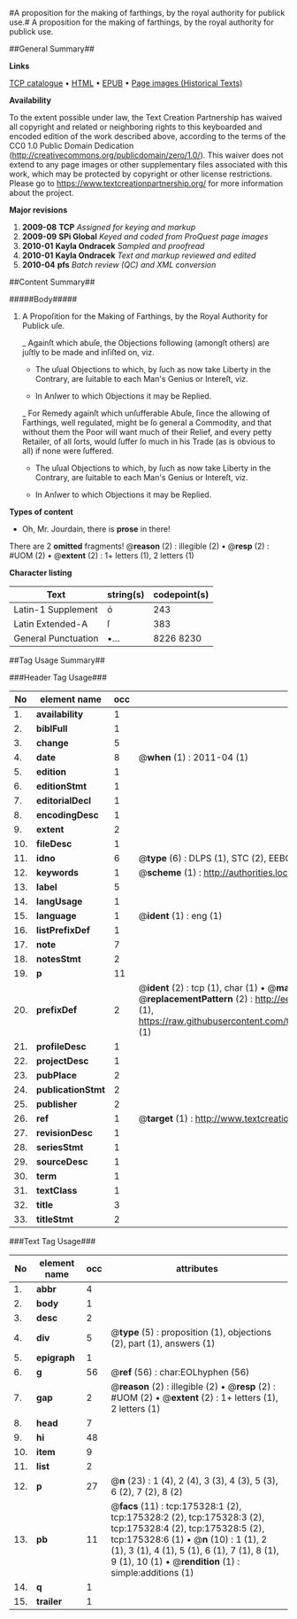 #A proposition for the making of farthings, by the royal authority for publick use.#
A proposition for the making of farthings, by the royal authority for publick use.

##General Summary##

**Links**

[TCP catalogue](http://www.ota.ox.ac.uk/tcp/)  • 
[HTML](http://tei.it.ox.ac.uk/tcp/Texts-HTML/free/B04/B04866.html)  • 
[EPUB](http://tei.it.ox.ac.uk/tcp/Texts-EPUB/free/B04/B04866.epub) • 
[Page images (Historical Texts)](https://historicaltexts.jisc.ac.uk/eebo-51617497e)

**Availability**

To the extent possible under law, the Text Creation Partnership has waived all copyright and related or neighboring rights to this keyboarded and encoded edition of the work described above, according to the terms of the CC0 1.0 Public Domain Dedication (http://creativecommons.org/publicdomain/zero/1.0/). This waiver does not extend to any page images or other supplementary files associated with this work, which may be protected by copyright or other license restrictions. Please go to https://www.textcreationpartnership.org/ for more information about the project.

**Major revisions**

1. __2009-08__ __TCP__ *Assigned for keying and markup*
1. __2009-09__ __SPi Global__ *Keyed and coded from ProQuest page images*
1. __2010-01__ __Kayla Ondracek__ *Sampled and proofread*
1. __2010-01__ __Kayla Ondracek__ *Text and markup reviewed and edited*
1. __2010-04__ __pfs__ *Batch review (QC) and XML conversion*

##Content Summary##

#####Body#####

1. A Propoſition for the Making of Farthings, by the Royal Authority for Publick uſe.

    _ Againſt which abuſe, the Objections following (amongſt others) are juſtly to be made and inſiſted on, viz.

      * The uſual Objections to which, by ſuch as now take Liberty in the Contrary, are ſuitable to each Man's Genius or Intereſt, viz.

      * In Anſwer to which Objections it may be Replied.

    _ For Remedy againſt which unſufferable Abuſe, ſince the allowing of Farthings, well regulated, might be ſo general a Commodity, and that without them the Poor will want much of their Relief, and every petty Retailer, of all ſorts, would ſuffer ſo much in his Trade (as is obvious to all) if none were ſuffered.

      * The uſual Objections to which, by ſuch as now take Liberty in the Contrary, are ſuitable to each Man's Genius or Intereſt, viz.

      * In Anſwer to which Objections it may be Replied.

**Types of content**

  * Oh, Mr. Jourdain, there is **prose** in there!

There are 2 **omitted** fragments! 
 @__reason__ (2) : illegible (2)  •  @__resp__ (2) : #UOM (2)  •  @__extent__ (2) : 1+ letters (1), 2 letters (1)

**Character listing**


|Text|string(s)|codepoint(s)|
|---|---|---|
|Latin-1 Supplement|ó|243|
|Latin Extended-A|ſ|383|
|General Punctuation|•…|8226 8230|

##Tag Usage Summary##

###Header Tag Usage###

|No|element name|occ|attributes|
|---|---|---|---|
|1.|__availability__|1||
|2.|__biblFull__|1||
|3.|__change__|5||
|4.|__date__|8| @__when__ (1) : 2011-04 (1)|
|5.|__edition__|1||
|6.|__editionStmt__|1||
|7.|__editorialDecl__|1||
|8.|__encodingDesc__|1||
|9.|__extent__|2||
|10.|__fileDesc__|1||
|11.|__idno__|6| @__type__ (6) : DLPS (1), STC (2), EEBO-CITATION (1), OCLC (1), VID (1)|
|12.|__keywords__|1| @__scheme__ (1) : http://authorities.loc.gov/ (1)|
|13.|__label__|5||
|14.|__langUsage__|1||
|15.|__language__|1| @__ident__ (1) : eng (1)|
|16.|__listPrefixDef__|1||
|17.|__note__|7||
|18.|__notesStmt__|2||
|19.|__p__|11||
|20.|__prefixDef__|2| @__ident__ (2) : tcp (1), char (1)  •  @__matchPattern__ (2) : ([0-9\-]+):([0-9IVX]+) (1), (.+) (1)  •  @__replacementPattern__ (2) : http://eebo.chadwyck.com/downloadtiff?vid=$1&page=$2 (1), https://raw.githubusercontent.com/textcreationpartnership/Texts/master/tcpchars.xml#$1 (1)|
|21.|__profileDesc__|1||
|22.|__projectDesc__|1||
|23.|__pubPlace__|2||
|24.|__publicationStmt__|2||
|25.|__publisher__|2||
|26.|__ref__|1| @__target__ (1) : http://www.textcreationpartnership.org/docs/. (1)|
|27.|__revisionDesc__|1||
|28.|__seriesStmt__|1||
|29.|__sourceDesc__|1||
|30.|__term__|1||
|31.|__textClass__|1||
|32.|__title__|3||
|33.|__titleStmt__|2||


###Text Tag Usage###

|No|element name|occ|attributes|
|---|---|---|---|
|1.|__abbr__|4||
|2.|__body__|1||
|3.|__desc__|2||
|4.|__div__|5| @__type__ (5) : proposition (1), objections (2), part (1), answers (1)|
|5.|__epigraph__|1||
|6.|__g__|56| @__ref__ (56) : char:EOLhyphen (56)|
|7.|__gap__|2| @__reason__ (2) : illegible (2)  •  @__resp__ (2) : #UOM (2)  •  @__extent__ (2) : 1+ letters (1), 2 letters (1)|
|8.|__head__|7||
|9.|__hi__|48||
|10.|__item__|9||
|11.|__list__|2||
|12.|__p__|27| @__n__ (23) : 1 (4), 2 (4), 3 (3), 4 (3), 5 (3), 6 (2), 7 (2), 8 (2)|
|13.|__pb__|11| @__facs__ (11) : tcp:175328:1 (2), tcp:175328:2 (2), tcp:175328:3 (2), tcp:175328:4 (2), tcp:175328:5 (2), tcp:175328:6 (1)  •  @__n__ (10) : 1 (1), 2 (1), 3 (1), 4 (1), 5 (1), 6 (1), 7 (1), 8 (1), 9 (1), 10 (1)  •  @__rendition__ (1) : simple:additions (1)|
|14.|__q__|1||
|15.|__trailer__|1||
